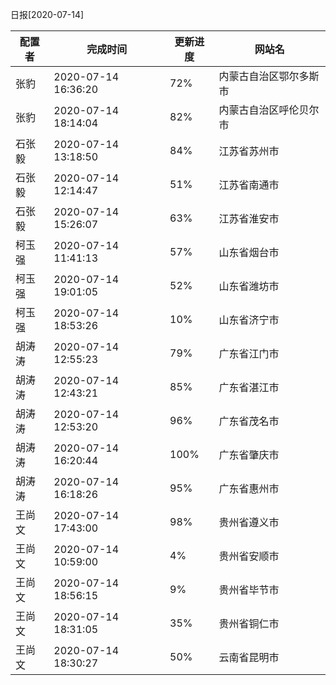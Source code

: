 日报[2020-07-14]

|	配置者	|	完成时间	|	更新进度	|	网站名	|
|----|----|----|----|
|	张豹	|	2020-07-14 16:36:20	|	 72%	|	内蒙古自治区鄂尔多斯市	|
|	张豹	|	2020-07-14 18:14:04	|	 82%	|	内蒙古自治区呼伦贝尔市	|
|	石张毅	|	2020-07-14 13:18:50	|	 84%	|	江苏省苏州市	|
|	石张毅	|	2020-07-14 12:14:47	|	 51%	|	江苏省南通市	|
|	石张毅	|	2020-07-14 15:26:07	|	 63%	|	江苏省淮安市	|
|	柯玉强	|	2020-07-14 11:41:13	|	 57%	|	山东省烟台市	|
|	柯玉强	|	2020-07-14 19:01:05	|	 52%	|	山东省潍坊市	|
|	柯玉强	|	2020-07-14 18:53:26	|	 10%	|	山东省济宁市	|
|	胡涛涛	|	2020-07-14 12:55:23	|	 79%	|	广东省江门市	|
|	胡涛涛	|	2020-07-14 12:43:21	|	 85%	|	广东省湛江市	|
|	胡涛涛	|	2020-07-14 12:53:20	|	 96%	|	广东省茂名市	|
|	胡涛涛	|	2020-07-14 16:20:44	|	100%	|	广东省肇庆市	|
|	胡涛涛	|	2020-07-14 16:18:26	|	 95%	|	广东省惠州市	|
|	王尚文	|	2020-07-14 17:43:00	|	 98%	|	贵州省遵义市	|
|	王尚文	|	2020-07-14 10:59:00	|	  4%	|	贵州省安顺市	|
|	王尚文	|	2020-07-14 18:56:15	|	  9%	|	贵州省毕节市	|
|	王尚文	|	2020-07-14 18:31:05	|	 35%	|	贵州省铜仁市	|
|	王尚文	|	2020-07-14 18:30:27	|	 50%	|	云南省昆明市	|